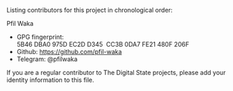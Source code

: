 Listing contributors for this project in chronological order:

Pfil Waka 
 - GPG fingerprint: 5B46 DBA0 975D EC2D D345  CC3B 0DA7 FE21 480F 206F
 - Github: https://github.com/pfil-waka
 - Telegram: @pfilwaka

If you are a regular contributor to The Digital State projects, please
add your identity information to this file.
